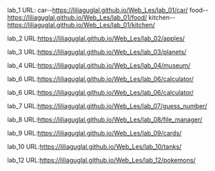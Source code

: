lab_1  URL:    car--https://liliaguglal.github.io/Web_Les/lab_01/car/
                food--https://liliaguglal.github.io/Web_Les/lab_01/food/
                kitchen--https://liliaguglal.github.io/Web_Les/lab_01/kitchen/

lab_2  URL:https://liliaguglal.github.io/Web_Les/lab_02/apples/ 

lab_3  URL:https://liliaguglal.github.io/Web_Les/lab_03/planets/

lab_4  URL:https://liliaguglal.github.io/Web_Les/lab_04/museum/

lab_6  URL:https://liliaguglal.github.io/Web_Les/lab_06/calculator/

lab_6  URL:https://liliaguglal.github.io/Web_Les/lab_06/calculator/

lab_7  URL:https://liliaguglal.github.io/Web_Les/lab_07/guess_number/

lab_8  URL:https://liliaguglal.github.io/Web_Les/lab_08/file_manager/

lab_9  URL:https://liliaguglal.github.io/Web_Les/lab_09/cards/

lab_10  URL:https://liliaguglal.github.io/Web_Les/lab_10/tanks/

lab_12  URL:https://liliaguglal.github.io/Web_Les/lab_12/pokemons/
